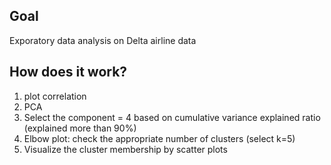 ## Goal
Exporatory data analysis on Delta airline data

## How does it work?
1. plot correlation 
2. PCA 
3. Select the component = 4 based on cumulative variance explained ratio (explained more than 90%)
4. Elbow plot: check the appropriate number of clusters (select k=5)
5. Visualize the cluster membership by scatter plots
